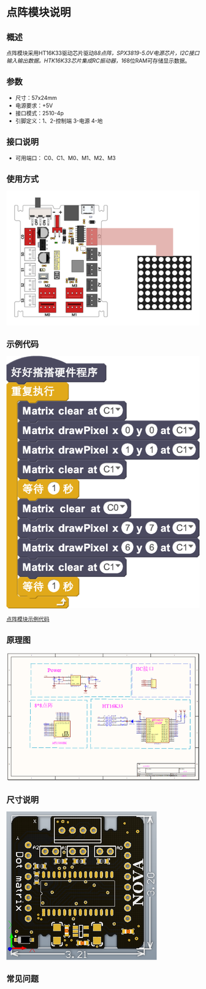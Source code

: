 # 点阵模块说明

## 概述
点阵模块采用HT16K33驱动芯片驱动8*8点阵，SPX3819-5.0V电源芯片，I2C接口输入输出数据。HTK16K33芯片集成RC振动器，16*8位RAM可存储显示数据。

## 参数
- 尺寸：57x24mm
- 电源要求：+5V
- 接口模式：2510-4p
- 引脚定义：1、2-控制端 3-电源 4-地

## 接口说明
- 可用端口： C0、C1、M0、M1、M2、M3

## 使用方式
![](./images/27.png)

## 示例代码
![](./images/28.png)

[点阵模块示例代码](http://www.haohaodada.com/show.php?id=947637)

## 原理图
![](./images/97.png)

## 尺寸说明
![](./images/96.png)

## 常见问题
